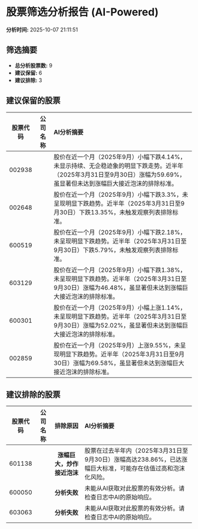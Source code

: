 # 股票筛选分析报告 (AI-Powered)

**分析时间:** 2025-10-07 21:11:51

## 筛选摘要

- **总分析股票数:** 9
- **建议保留:** 6
- **建议排除:** 3

## 建议保留的股票

| 股票代码 | 公司名称 | AI分析摘要 |
|:---:|:---:|:---|
| 002938 |  | 股价在近一个月（2025年9月）小幅下跌4.14%，未显示持续、无企稳迹象的明显下跌走势。近半年（2025年3月31日至9月30日）涨幅为59.69%，虽显著但未达到涨幅巨大接近泡沫的排除标准。 |
| 002648 |  | 股价在近一个月（2025年9月）小幅下跌3.3%，未呈现明显下跌趋势。近半年（2025年3月31日至9月30日）下跌13.35%，未触发观察列表排除标准。 |
| 600519 |  | 股价在近一个月（2025年9月）小幅下跌2.18%，未呈现明显下跌趋势。近半年（2025年3月31日至9月30日）下跌5.79%，未触发观察列表排除标准。 |
| 603129 |  | 股价在近一个月（2025年9月）小幅下跌1.38%，未呈现明显下跌趋势。近半年（2025年3月31日至9月30日）涨幅为46.48%，虽显著但未达到涨幅巨大接近泡沫的排除标准。 |
| 600301 |  | 股价在近一个月（2025年9月）小幅上涨1.14%，未呈现明显下跌趋势。近半年（2025年3月31日至9月30日）涨幅为52.02%，虽显著但未达到涨幅巨大接近泡沫的排除标准。 |
| 002859 |  | 股价在近一个月（2025年9月）上涨9.55%，未呈现明显下跌趋势。近半年（2025年3月31日至9月30日）涨幅为69.58%，虽显著但未达到涨幅巨大接近泡沫的排除标准。 |

## 建议排除的股票

| 股票代码 | 公司名称 | 排除原因 | AI分析摘要 |
|:---:|:---:|:---:|:---|
| 601138 |  | **涨幅巨大，炒作接近泡沫** | 股票在过去半年内（2025年3月31日至9月30日）涨幅高达238.86%，已达涨幅巨大标准，可能存在估值过高和泡沫化风险。 |
| 600050 |  | **分析失败** | 未能从AI获取对此股票的有效分析。请检查日志中AI的原始响应。 |
| 603063 |  | **分析失败** | 未能从AI获取对此股票的有效分析。请检查日志中AI的原始响应。 |

